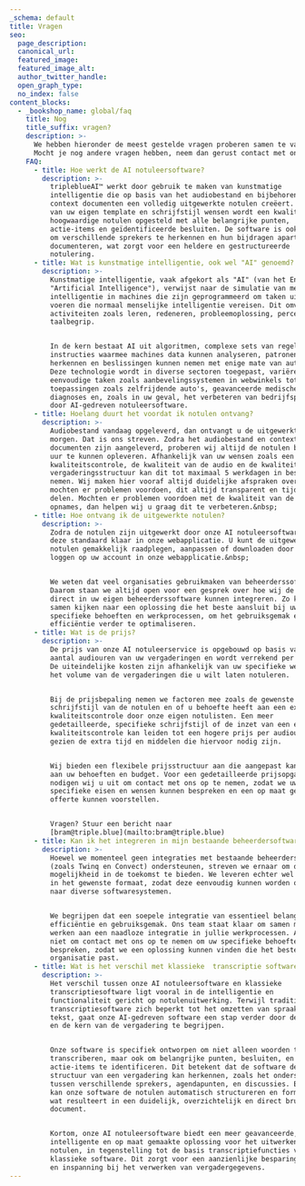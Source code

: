 ```yaml
---
_schema: default
title: Vragen
seo:
  page_description:
  canonical_url:
  featured_image:
  featured_image_alt:
  author_twitter_handle:
  open_graph_type:
  no_index: false
content_blocks:
  - _bookshop_name: global/faq
    title: Nog
    title_suffix: vragen?
    description: >-
      We hebben hieronder de meest gestelde vragen proberen samen te vatten.
      Mocht je nog andere vragen hebben, neem dan gerust contact met ons op.
    FAQ:
      - title: Hoe werkt de AI notuleersoftware?
        description: >-
          tripleblueAI™ werkt door gebruik te maken van kunstmatige
          intelligentie die op basis van het audiobestand en bijbehorende
          context documenten een volledig uitgewerkte notulen creëert. Op basis
          van uw eigen template en schrijfstijl wensen wordt een kwalitatief
          hoogwaardige notulen opgesteld met alle belangrijke punten,
          actie-items en geïdentificeerde besluiten. De software is ook in staat
          om verschillende sprekers te herkennen en hun bijdragen apart te
          documenteren, wat zorgt voor een heldere en gestructureerde
          notulering.
      - title: Wat is kunstmatige intelligentie, ook wel "AI" genoemd?
        description: >-
          Kunstmatige intelligentie, vaak afgekort als "AI" (van het Engelse
          "Artificial Intelligence"), verwijst naar de simulatie van menselijke
          intelligentie in machines die zijn geprogrammeerd om taken uit te
          voeren die normaal menselijke intelligentie vereisen. Dit omvat
          activiteiten zoals leren, redeneren, probleemoplossing, perceptie en
          taalbegrip.


          In de kern bestaat AI uit algoritmen, complexe sets van regels en
          instructies waarmee machines data kunnen analyseren, patronen kunnen
          herkennen en beslissingen kunnen nemen met enige mate van autonomie.
          Deze technologie wordt in diverse sectoren toegepast, variërend van
          eenvoudige taken zoals aanbevelingssystemen in webwinkels tot complexe
          toepassingen zoals zelfrijdende auto's, geavanceerde medische
          diagnoses en, zoals in uw geval, het verbeteren van bedrijfsprocessen
          door AI-gedreven notuleersoftware.
      - title: Hoelang duurt het voordat ik notulen ontvang?
        description: >-
          Audiobestand vandaag opgeleverd, dan ontvangt u de uitgewerkte notulen
          morgen. Dat is ons streven. Zodra het audiobestand en context
          documenten zijn aangeleverd, proberen wij altijd de notulen binnen 24
          uur te kunnen opleveren. Afhankelijk van uw wensen zoals een extra
          kwaliteitscontrole, de kwaliteit van de audio en de kwaliteit van de
          vergaderingsstructuur kan dit tot maximaal 5 werkdagen in beslag
          nemen. Wij maken hier vooraf altijd duidelijke afspraken over maken en
          mochten er problemen voordoen, dit altijd transparent en tijdig met u
          delen. Mochten er problemen voordoen met de kwaliteit van de audio
          opnames, dan helpen wij u graag dit te verbeteren.&nbsp;
      - title: Hoe ontvang ik de uitgewerkte notulen?
        description: >-
          Zodra de notulen zijn uitgewerkt door onze AI notuleersoftware, staan
          deze standaard klaar in onze webapplicatie. U kunt de uitgewerkte
          notulen gemakkelijk raadplegen, aanpassen of downloaden door in te
          loggen op uw account in onze webapplicatie.&nbsp;


          We weten dat veel organisaties gebruikmaken van beheerderssofware.
          Daarom staan we altijd open voor een gesprek over hoe wij de notulen
          direct in uw eigen beheerderssoftware kunnen integreren. Zo kunnen we
          samen kijken naar een oplossing die het beste aansluit bij uw
          specifieke behoeften en werkprocessen, om het gebruiksgemak en de
          efficiëntie verder te optimaliseren.
      - title: Wat is de prijs?
        description: >-
          De prijs van onze AI notuleerservice is opgebouwd op basis van het
          aantal audiouren van uw vergaderingen en wordt verrekend per audiouur.
          De uiteindelijke kosten zijn afhankelijk van uw specifieke wensen en
          het volume van de vergaderingen die u wilt laten notuleren.


          Bij de prijsbepaling nemen we factoren mee zoals de gewenste
          schrijfstijl van de notulen en of u behoefte heeft aan een extra
          kwaliteitscontrole door onze eigen notulisten. Een meer
          gedetailleerde, specifieke schrijfstijl of de inzet van een extra
          kwaliteitscontrole kan leiden tot een hogere prijs per audiouur,
          gezien de extra tijd en middelen die hiervoor nodig zijn.


          Wij bieden een flexibele prijsstructuur aan die aangepast kan worden
          aan uw behoeften en budget. Voor een gedetailleerde prijsopgave,
          nodigen wij u uit om contact met ons op te nemen, zodat we uw
          specifieke eisen en wensen kunnen bespreken en een op maat gemaakte
          offerte kunnen voorstellen.


          Vragen? Stuur een bericht naar
          [bram@triple.blue](mailto:bram@triple.blue)
      - title: Kan ik het integreren in mijn bestaande beheerdersoftware?
        description: >-
          Hoewel we momenteel geen integraties met bestaande beheerderssoftware
          (zoals Twinq en Convect) ondersteunen, streven we ernaar om deze
          mogelijkheid in de toekomst te bieden. We leveren echter wel notulen
          in het gewenste formaat, zodat deze eenvoudig kunnen worden overgezet
          naar diverse softwaresystemen.


          We begrijpen dat een soepele integratie van essentieel belang is voor
          efficiëntie en gebruiksgemak. Ons team staat klaar om samen met u te
          werken aan een naadloze integratie in jullie werkprocessen. Aarzel
          niet om contact met ons op te nemen om uw specifieke behoeften te
          bespreken, zodat we een oplossing kunnen vinden die het beste bij uw
          organisatie past.
      - title: Wat is het verschil met klassieke  transcriptie software?
        description: >-
          Het verschil tussen onze AI notuleersoftware en klassieke
          transcriptiesoftware ligt vooral in de intelligentie en
          functionaliteit gericht op notulenuitwerking. Terwijl traditionele
          transcriptiesoftware zich beperkt tot het omzetten van spraak naar
          tekst, gaat onze AI-gedreven software een stap verder door de context
          en de kern van de vergadering te begrijpen.


          Onze software is specifiek ontworpen om niet alleen woorden te
          transcriberen, maar ook om belangrijke punten, besluiten, en
          actie-items te identificeren. Dit betekent dat de software de
          structuur van een vergadering kan herkennen, zoals het onderscheid
          tussen verschillende sprekers, agendapunten, en discussies. Bovendien
          kan onze software de notulen automatisch structureren en formatteren,
          wat resulteert in een duidelijk, overzichtelijk en direct bruikbaar
          document.


          Kortom, onze AI notuleersoftware biedt een meer geavanceerde,
          intelligente en op maat gemaakte oplossing voor het uitwerken van
          notulen, in tegenstelling tot de basis transcriptiefuncties van
          klassieke software. Dit zorgt voor een aanzienlijke besparing in tijd
          en inspanning bij het verwerken van vergadergegevens.
---
```

